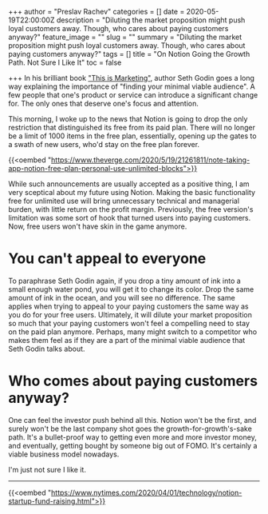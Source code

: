 +++
author = "Preslav Rachev"
categories = []
date = 2020-05-19T22:00:00Z
description = "Diluting the market proposition might push loyal customers away. Though, who cares about paying customers anyway?"
feature_image = ""
slug = ""
summary = "Diluting the market proposition might push loyal customers away. Though, who cares about paying customers anyway?"
tags = []
title = "On Notion Going the Growth Path. Not Sure I Like It"
toc = false

+++
In his brilliant book ["This is Marketing"](https://amzn.to/2TktniU), author Seth Godin goes a long way explaining the importance of "finding your minimal viable audience". A few people that one's product or service can introduce a significant change for. The only ones that deserve one's focus and attention.

This morning, I woke up to the news that Notion is going to drop the only restriction that distinguished its free from its paid plan. There will no longer be a limit of 1000 items in the free plan, essentially, opening up the gates to a swath of new users, who'd stay on the free plan forever.

{{<oembed "https://www.theverge.com/2020/5/19/21261811/note-taking-app-notion-free-plan-personal-use-unlimited-blocks">}}

While such announcements are usually accepted as a positive thing, I am very sceptical about my future using Notion. Making the basic functionality free for unlimited use will bring unnecessary technical and managerial burden, with little return on the profit margin. Previously, the free version's limitation was some sort of hook that turned users into paying customers. Now, free users won't have skin in the game anymore.

# You can't appeal to everyone

To paraphrase Seth Godin again, if you drop a tiny amount of ink into a small enough water pond, you will get it to change its color. Drop the same amount of ink in the ocean, and you will see no difference. The same applies when trying to appeal to your paying customers the same way as you do for your free users. Ultimately, it will dilute your market proposition so much that your paying customers won't feel a compelling need to stay on the paid plan anymore. Perhaps, many might switch to a competitor who makes them feel as if they are a part of the minimal viable audience that Seth Godin talks about.

# Who comes about paying customers anyway?

One can feel the investor push behind all this. Notion won't be the first, and surely won't be the last company shot goes the growth-for-growth's-sake path. It's a bullet-proof way to getting even more and more investor money, and eventually, getting bought by someone big out of FOMO. It's certainly a viable business model nowadays.

I'm just not sure I like it.

---
{{<oembed "https://www.nytimes.com/2020/04/01/technology/notion-startup-fund-raising.html">}}